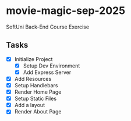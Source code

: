 # movie-magic-sep-2025
SoftUni Back-End Course Exercise

## Tasks

- [x] Initialize Project
    - [x] Setup Dev Environment
    - [x] Add Express Server
- [x] Add Resources
- [x] Setup Handlebars
- [x] Render Home Page
- [x] Setup Static Files
- [x] Add a layout
- [x] Render About Page
